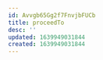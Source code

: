 ```yaml
---
id: Avvgb65Gg2f7FnvjbFUCb
title: proceedTo
desc: ''
updated: 1639949031844
created: 1639949031844
---
```




